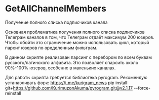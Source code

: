 # GetAllChannelMembers
Получение полного списка подписчиков канала

Основная проблематика получения полного списка подписчиков Телеграм каналов в том, что Телеграм отдаёт максимум 200 юзеров. Чтобы обойти это ограничение можно использовать цикл, который парсит юзеров по оределенным фильтрам.

В данном скрипте реализован парсинг с перебором по всем буквам русского/латинского алфавита. Это позволяет спарсить около 90%-100% юзеров, особенно в маленьких каналах.

Для работы скрипта требуется библиотека pyrogram. Рекомендую устанавливать форк: https://t.me/kurigram_news
pip install git+https://github.com/KurimuzonAkuma/pyrogram.git@v2.1.17 --force-reinstall
